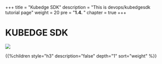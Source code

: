+++
title = "Kubedge SDK"
description = "This is devops/kubedgesdk tutorial page"
weight = 20 
pre = "<b>1.4. </b>"
chapter = true
+++

# KUBEDGE SDK

![](/images/hack4easy/kubedgesdk.png)

{{%children style="h3" description="false" depth="1" sort="weight" %}}
